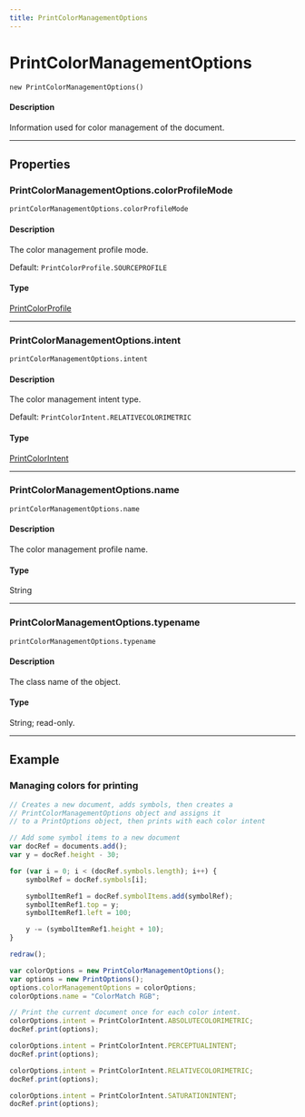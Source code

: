 ```yaml
---
title: PrintColorManagementOptions
---
```

# PrintColorManagementOptions

`new PrintColorManagementOptions()`

#### Description

Information used for color management of the document.

---

## Properties

### PrintColorManagementOptions.colorProfileMode

`printColorManagementOptions.colorProfileMode`

#### Description

The color management profile mode.

Default: `PrintColorProfile.SOURCEPROFILE`

#### Type

[PrintColorProfile](../scripting-constants#printcolorprofile)

---

### PrintColorManagementOptions.intent

`printColorManagementOptions.intent`

#### Description

The color management intent type.

Default: `PrintColorIntent.RELATIVECOLORIMETRIC`

#### Type

[PrintColorIntent](../scripting-constants#printcolorintent)

---

### PrintColorManagementOptions.name

`printColorManagementOptions.name`

#### Description

The color management profile name.

#### Type

String

---

### PrintColorManagementOptions.typename

`printColorManagementOptions.typename`

#### Description

The class name of the object.

#### Type

String; read-only.

---

## Example

### Managing colors for printing

```javascript
// Creates a new document, adds symbols, then creates a
// PrintColorManagementOptions object and assigns it
// to a PrintOptions object, then prints with each color intent

// Add some symbol items to a new document
var docRef = documents.add();
var y = docRef.height - 30;

for (var i = 0; i < (docRef.symbols.length); i++) {
    symbolRef = docRef.symbols[i];

    symbolItemRef1 = docRef.symbolItems.add(symbolRef);
    symbolItemRef1.top = y;
    symbolItemRef1.left = 100;

    y -= (symbolItemRef1.height + 10);
}

redraw();

var colorOptions = new PrintColorManagementOptions();
var options = new PrintOptions();
options.colorManagementOptions = colorOptions;
colorOptions.name = "ColorMatch RGB";

// Print the current document once for each color intent.
colorOptions.intent = PrintColorIntent.ABSOLUTECOLORIMETRIC;
docRef.print(options);

colorOptions.intent = PrintColorIntent.PERCEPTUALINTENT;
docRef.print(options);

colorOptions.intent = PrintColorIntent.RELATIVECOLORIMETRIC;
docRef.print(options);

colorOptions.intent = PrintColorIntent.SATURATIONINTENT;
docRef.print(options);
```
